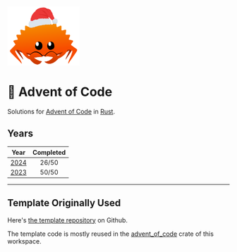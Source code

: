 <img src="./.assets/christmas_ferris.png" width="164">

# 🎄 Advent of Code

Solutions for [Advent of Code](https://adventofcode.com/) in [Rust](https://www.rust-lang.org/).

## Years

| Year | Completed |
| :---: | :---: |
| [2024](aoc2024) | 26/50 |
| [2023](aoc2023) | 50/50 |

---

## Template Originally Used

Here's [the template repository](https://github.com/fspoettel/advent-of-code-rust) on Github.

The template code is mostly reused in the [advent_of_code](advent_of_code) crate of this workspace.
